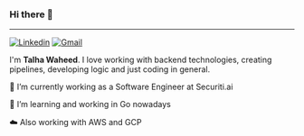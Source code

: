 ### Hi there 👋
---
[![Linkedin](https://img.shields.io/badge/-LinkedIn-blue?style=flat&logo=Linkedin&logoColor=white)](https://www.linkedin.com/in/talha-waheed-4e37/)
[![Gmail](https://img.shields.io/badge/-Gmail-c14438?style=flat&logo=Gmail&logoColor=white)](mailto:talhawaheed0077@gmail.com)

I'm **Talha Waheed**. I love working with backend technologies, creating pipelines, developing logic and just coding in general. 

🔭 I’m currently working as a Software Engineer at Securiti.ai

🌱 I’m learning and working in Go nowadays

☁️ Also working with AWS and GCP

